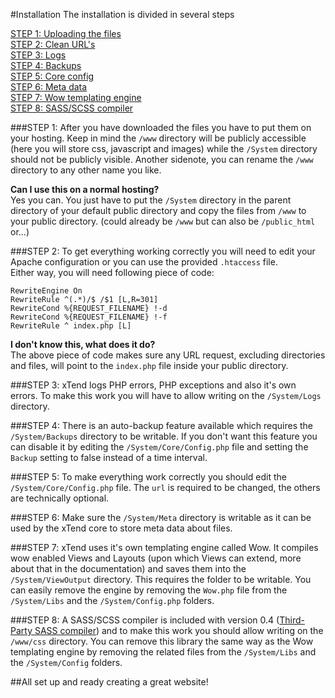 #Installation
The installation is divided in several steps

[STEP 1: Uploading the files](#step-1)  
[STEP 2: Clean URL's](#step-2)  
[STEP 3: Logs](#step-3)  
[STEP 4: Backups](#step-4)  
[STEP 5: Core config](#step-5)  
[STEP 6: Meta data](#step-6)  
[STEP 7: Wow templating engine](#step-7)  
[STEP 8: SASS/SCSS compiler](#step-8)  

###STEP 1:
After you have downloaded the files you have to put them on your hosting. Keep in mind the `/www` directory will be publicly accessible (here you will store css, javascript and images) while the `/System` directory should not be publicly visible. Another sidenote, you can rename the `/www` directory to any other name you like.  

**Can I use this on a normal hosting?**  
Yes you can. You just have to put the `/System` directory in the parent directory of your default public directory and copy the files from `/www` to your public directory. (could already be `/www` but can also be `/public_html` or...)

###STEP 2:
To get everything working correctly you will need to edit your Apache configuration or you can use the provided `.htaccess` file.  
Either way, you will need following piece of code:
```
RewriteEngine On
RewriteRule ^(.*)/$ /$1 [L,R=301]
RewriteCond %{REQUEST_FILENAME} !-d
RewriteCond %{REQUEST_FILENAME} !-f
RewriteRule ^ index.php [L]
```

**I don't know this, what does it do?**  
The above piece of code makes sure any URL request, excluding directories and files, will point to the `index.php` file inside your public directory.

###STEP 3:
xTend logs PHP errors, PHP exceptions and also it's own errors. To make this work you will have to allow writing on the `/System/Logs` directory.

###STEP 4:
There is an auto-backup feature available which requires the `/System/Backups` directory to be writable. If you don't want this feature you can disable it by editing the `/System/Core/Config.php` file and setting the `Backup` setting to false instead of a time interval.

###STEP 5:
To make everything work correctly you should edit the `/System/Core/Config.php` file. The `url` is required to be changed, the others are technically optional.

###STEP 6:
Make sure the `/System/Meta` directory is writable as it can be used by the xTend core to store meta data about files.

###STEP 7:
xTend uses it's own templating engine called Wow. It compiles wow enabled Views and Layouts (upon which Views can extend, more about that in the documentation) and saves them into the `/System/ViewOutput` directory. This requires the folder to be writable. You can easily remove the engine by removing the `Wow.php` file from the `/System/Libs` and the `/System/Config.php` folders.

###STEP 8:
A SASS/SCSS compiler is included with version 0.4 ([Third-Party SASS compiler](http://leafo.net/scssphp/)) and to make this work you should allow writing on the `/www/css` directory. You can remove this library the same way as the Wow templating engine by removing the related files from the `/System/Libs` and the `/System/Config` folders.

##All set up and ready creating a great website!